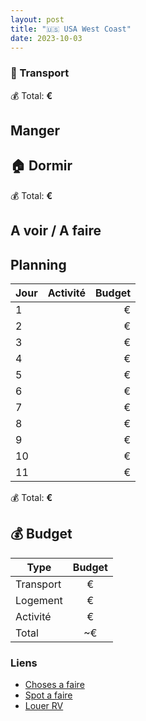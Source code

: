 ```yaml
---
layout: post
title: "🇺🇸 USA West Coast"
date: 2023-10-03
---
```


### 🚙 Transport

💰 Total: **€**

## Manger

## 🏠 Dormir

💰 Total: **€**

## A voir / A faire

## Planning

| Jour   |      Activité      |  Budget |
|----------|:-------------:|------:|
| 1 | | € |
| 2 | | € |
| 3 | | € |
| 4 | | € |
| 5 | | € |
| 6 | | € |
| 7 | | € |
| 8 | | € |
| 9 | | € |
| 10 | | € |
| 11 | | € |

💰 Total: **€**

## 💰 Budget

| Type   |      Budget      |
|----------|:-------------:|
| Transport | € |
| Logement | € |
| Activité | € |
| Total |  ~€  |

### Liens

- [Choses a faire](https://www.viree-malin.fr/road-trip-cote-ouest-etats-unis)
- [Spot a faire](https://www.que-faire-en-voyage.com/visiter-ouest-americain-que-faire/)
- [Louer RV](https://indiecampers.com)
